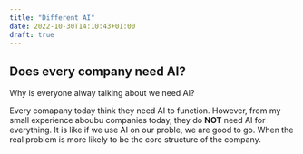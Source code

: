 ```yaml
---
title: "Different AI"
date: 2022-10-30T14:10:43+01:00
draft: true
---
```

## Does every company need AI?

Why is everyone alway talking about we need AI?

Every comapany today think they need AI to function. However, from my small experience aboubu companies today, they do **NOT** need AI for everything. It is like if we use AI on our proble, we are good to go. When the real problem is more likely to be the core structure of the company.